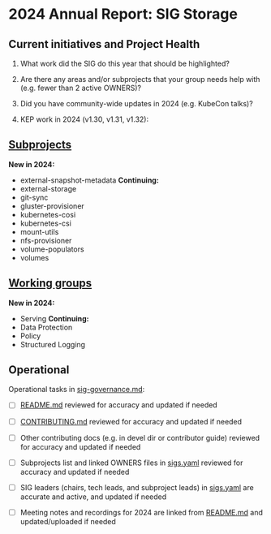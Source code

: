 # 2024 Annual Report: SIG Storage

## Current initiatives and Project Health

1. What work did the SIG do this year that should be highlighted?

<!--
   Some example items that might be worth highlighting:
   - Major KEP advancement
   - Important initiatives that aren't tracked via KEPs
   - Paying down significant tech debt
   - Governance and leadership changes
-->

2. Are there any areas and/or subprojects that your group needs help with (e.g. fewer than 2 active OWNERS)?


3. Did you have community-wide updates in 2024 (e.g. KubeCon talks)?

<!--
  Examples include links to email, slides, or recordings.
-->

4. KEP work in 2024 (v1.30, v1.31, v1.32):
<!--
   TODO: Uncomment the following auto-generated list of KEPs, once reviewed & updated for correction.

   Note: This list is generated from the KEP metadata in kubernetes/enhancements repository.
      If you find any discrepancy in the generated list here, please check the KEP metadata.
      Please raise an issue in kubernetes/community, if the KEP metadata is correct but the generated list is incorrect.
-->

<!-- 
  - Alpha
    - [3314 - KEP Template](https://github.com/kubernetes/enhancements/tree/master/keps/sig-storage/3314-csi-changed-block-tracking) - v1.32
    - [4049 - Storage Capacity Scoring of Nodes for Dynamic Provisioning](https://github.com/kubernetes/enhancements/tree/master/keps/sig-storage/4049-storage-capacity-scoring-of-nodes-for-dynamic-provisioning) - v1.32

  - Beta
    - [1790 - Recover from volume expansion failure](https://github.com/kubernetes/enhancements/tree/master/keps/sig-storage/1790-recover-resize-failure) - v1.32
    - [2644 - Honor Persistent Volume Reclaim Policy](https://github.com/kubernetes/enhancements/tree/master/keps/sig-storage/2644-honor-pv-reclaim-policy) - v1.31
    - [3476 - Volume Group Snapshot](https://github.com/kubernetes/enhancements/tree/master/keps/sig-storage/3476-volume-group-snapshot) - v1.32
    - [3751 - Kubernetes Volume Provisioned IO](https://github.com/kubernetes/enhancements/tree/master/keps/sig-storage/3751-volume-attributes-class) - v1.31

  - Stable
    - [3141 - Prevent unauthorised volume mode conversion](https://github.com/kubernetes/enhancements/tree/master/keps/sig-storage/3141-prevent-volume-mode-conversion) - v1.30
    - [3756 - Robust VolumeManager reconstruction after kubelet restart](https://github.com/kubernetes/enhancements/tree/master/keps/sig-storage/3756-volume-reconstruction) - v1.30
    - [3762 - PersistentVolume last phase transition time](https://github.com/kubernetes/enhancements/tree/master/keps/sig-storage/3762-persistent-volume-last-phase-transition-time) - v1.31 -->

## [Subprojects](https://git.k8s.io/community/sig-storage#subprojects)


**New in 2024:**
  - external-snapshot-metadata
**Continuing:**
  - external-storage
  - git-sync
  - gluster-provisioner
  - kubernetes-cosi
  - kubernetes-csi
  - mount-utils
  - nfs-provisioner
  - volume-populators
  - volumes

## [Working groups](https://git.k8s.io/community/sig-storage#working-groups)

**New in 2024:**
 - Serving
**Continuing:**
 - Data Protection
 - Policy
 - Structured Logging

## Operational

Operational tasks in [sig-governance.md]:
- [ ] [README.md] reviewed for accuracy and updated if needed
- [ ] [CONTRIBUTING.md] reviewed for accuracy and updated if needed
- [ ] Other contributing docs (e.g. in devel dir or contributor guide) reviewed for accuracy and updated if needed
- [ ] Subprojects list and linked OWNERS files in [sigs.yaml] reviewed for accuracy and updated if needed
- [ ] SIG leaders (chairs, tech leads, and subproject leads) in [sigs.yaml] are accurate and active, and updated if needed
- [ ] Meeting notes and recordings for 2024 are linked from [README.md] and updated/uploaded if needed


[CONTRIBUTING.md]: https://git.k8s.io/community/sig-storage/CONTRIBUTING.md
[sig-governance.md]: https://git.k8s.io/community/committee-steering/governance/sig-governance.md
[README.md]: https://git.k8s.io/community/sig-storage/README.md
[sigs.yaml]: https://git.k8s.io/community/sigs.yaml
[devel]: https://git.k8s.io/community/contributors/devel/README.md

